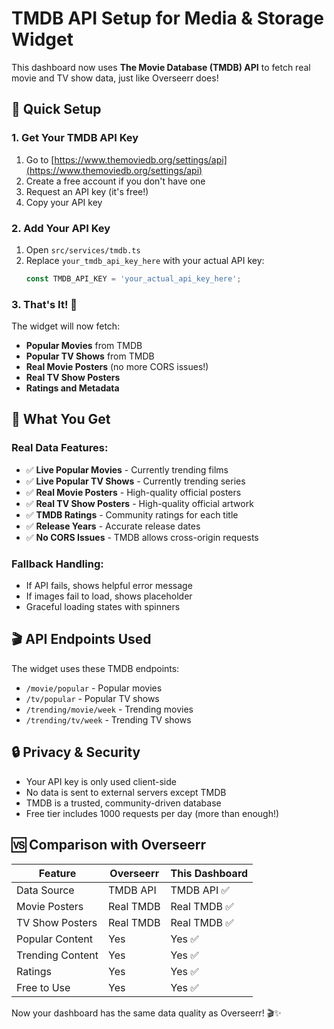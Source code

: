 # TMDB API Setup for Media & Storage Widget

This dashboard now uses **The Movie Database (TMDB) API** to fetch real movie and TV show data, just like Overseerr does!

## 🚀 Quick Setup

### 1. Get Your TMDB API Key
1. Go to [https://www.themoviedb.org/settings/api](https://www.themoviedb.org/settings/api)
2. Create a free account if you don't have one
3. Request an API key (it's free!)
4. Copy your API key

### 2. Add Your API Key
1. Open `src/services/tmdb.ts`
2. Replace `your_tmdb_api_key_here` with your actual API key:
   ```typescript
   const TMDB_API_KEY = 'your_actual_api_key_here';
   ```

### 3. That's It! 🎉
The widget will now fetch:
- **Popular Movies** from TMDB
- **Popular TV Shows** from TMDB  
- **Real Movie Posters** (no more CORS issues!)
- **Real TV Show Posters**
- **Ratings and Metadata**

## 🔧 What You Get

### Real Data Features:
- ✅ **Live Popular Movies** - Currently trending films
- ✅ **Live Popular TV Shows** - Currently trending series
- ✅ **Real Movie Posters** - High-quality official posters
- ✅ **Real TV Show Posters** - High-quality official artwork
- ✅ **TMDB Ratings** - Community ratings for each title
- ✅ **Release Years** - Accurate release dates
- ✅ **No CORS Issues** - TMDB allows cross-origin requests

### Fallback Handling:
- If API fails, shows helpful error message
- If images fail to load, shows placeholder
- Graceful loading states with spinners

## 🎬 API Endpoints Used

The widget uses these TMDB endpoints:
- `/movie/popular` - Popular movies
- `/tv/popular` - Popular TV shows  
- `/trending/movie/week` - Trending movies
- `/trending/tv/week` - Trending TV shows

## 🔒 Privacy & Security

- Your API key is only used client-side
- No data is sent to external servers except TMDB
- TMDB is a trusted, community-driven database
- Free tier includes 1000 requests per day (more than enough!)

## 🆚 Comparison with Overseerr

| Feature | Overseerr | This Dashboard |
|---------|-----------|----------------|
| Data Source | TMDB API | TMDB API ✅ |
| Movie Posters | Real TMDB | Real TMDB ✅ |
| TV Show Posters | Real TMDB | Real TMDB ✅ |
| Popular Content | Yes | Yes ✅ |
| Trending Content | Yes | Yes ✅ |
| Ratings | Yes | Yes ✅ |
| Free to Use | Yes | Yes ✅ |

Now your dashboard has the same data quality as Overseerr! 🎬✨
